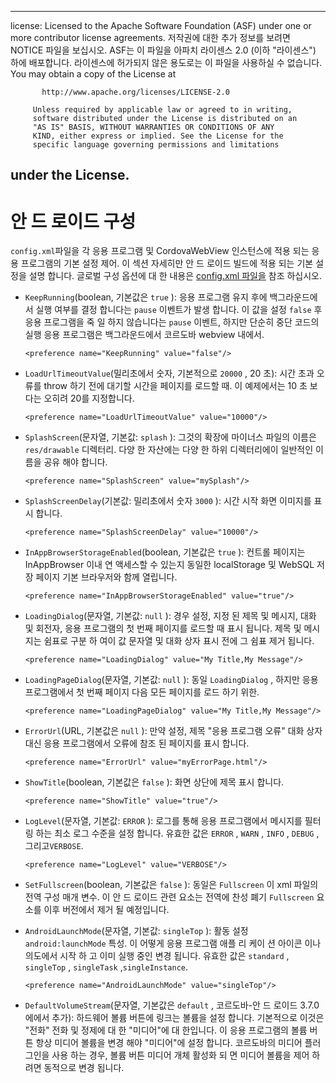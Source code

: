 * * *

license: Licensed to the Apache Software Foundation (ASF) under one or more contributor license agreements. 저작권에 대한 추가 정보를 보려면 NOTICE 파일을 보십시오. ASF는 이 파일을 아파치 라이센스 2.0 (이하 "라이센스") 하에 배포합니다. 라이센스에 허가되지 않은 용도로는 이 파일을 사용하실 수 없습니다. You may obtain a copy of the License at

           http://www.apache.org/licenses/LICENSE-2.0
    
         Unless required by applicable law or agreed to in writing,
         software distributed under the License is distributed on an
         "AS IS" BASIS, WITHOUT WARRANTIES OR CONDITIONS OF ANY
         KIND, either express or implied. See the License for the
         specific language governing permissions and limitations
    

## under the License.

# 안 드 로이드 구성

`config.xml`파일을 각 응용 프로그램 및 CordovaWebView 인스턴스에 적용 되는 응용 프로그램의 기본 설정 제어. 이 섹션 자세히만 안 드 로이드 빌드에 적용 되는 기본 설정을 설명 합니다. 글로벌 구성 옵션에 대 한 내용은 [config.xml 파일을][1] 참조 하십시오.

 [1]: config_ref_index.md.html#The%20config.xml%20File

*   `KeepRunning`(boolean, 기본값은 `true` ): 응용 프로그램 유지 후에 백그라운드에서 실행 여부를 결정 합니다는 `pause` 이벤트가 발생 합니다. 이 값을 설정 `false` 후 응용 프로그램을 죽 일 하지 않습니다는 `pause` 이벤트, 하지만 단순히 중단 코드의 실행 응용 프로그램은 백그라운드에서 코르도바 webview 내에서.
    
        <preference name="KeepRunning" value="false"/>
        

*   `LoadUrlTimeoutValue`(밀리초에서 숫자, 기본적으로 `20000` , 20 초): 시간 초과 오류를 throw 하기 전에 대기할 시간을 페이지를 로드할 때. 이 예제에서는 10 초 보다는 오히려 20를 지정합니다.
    
        <preference name="LoadUrlTimeoutValue" value="10000"/>
        

*   `SplashScreen`(문자열, 기본값: `splash` ): 그것의 확장에 마이너스 파일의 이름은 `res/drawable` 디렉터리. 다양 한 자산에는 다양 한 하위 디렉터리에이 일반적인 이름을 공유 해야 합니다.
    
        <preference name="SplashScreen" value="mySplash"/>
        

*   `SplashScreenDelay`(기본값: 밀리초에서 숫자 `3000` ): 시간 시작 화면 이미지를 표시 합니다.
    
        <preference name="SplashScreenDelay" value="10000"/>
        

*   `InAppBrowserStorageEnabled`(boolean, 기본값은 `true` ): 컨트롤 페이지는 InAppBrowser 이내 연 액세스할 수 있는지 동일한 localStorage 및 WebSQL 저장 페이지 기본 브라우저와 함께 열립니다.
    
        <preference name="InAppBrowserStorageEnabled" value="true"/>
        

*   `LoadingDialog`(문자열, 기본값: `null` ): 경우 설정, 지정 된 제목 및 메시지, 대화 및 회전자, 응용 프로그램의 첫 번째 페이지를 로드할 때 표시 됩니다. 제목 및 메시지는 쉼표로 구분 하 여이 값 문자열 및 대화 상자 표시 전에 그 쉼표 제거 됩니다.
    
        <preference name="LoadingDialog" value="My Title,My Message"/>
        

*   `LoadingPageDialog`(문자열, 기본값: `null` ): 동일 `LoadingDialog` , 하지만 응용 프로그램에서 첫 번째 페이지 다음 모든 페이지를 로드 하기 위한.
    
        <preference name="LoadingPageDialog" value="My Title,My Message"/>
        

*   `ErrorUrl`(URL, 기본값은 `null` ): 만약 설정, 제목 "응용 프로그램 오류" 대화 상자 대신 응용 프로그램에서 오류에 참조 된 페이지를 표시 합니다.
    
        <preference name="ErrorUrl" value="myErrorPage.html"/>
        

*   `ShowTitle`(boolean, 기본값은 `false` ): 화면 상단에 제목 표시 합니다.
    
        <preference name="ShowTitle" value="true"/>
        

*   `LogLevel`(문자열, 기본값: `ERROR` ): 로그를 통해 응용 프로그램에서 메시지를 필터링 하는 최소 로그 수준을 설정 합니다. 유효한 값은 `ERROR` , `WARN` , `INFO` , `DEBUG` , 그리고`VERBOSE`.
    
        <preference name="LogLevel" value="VERBOSE"/>
        

*   `SetFullscreen`(boolean, 기본값은 `false` ): 동일은 `Fullscreen` 이 xml 파일의 전역 구성 매개 변수. 이 안 드 로이드 관련 요소는 전역에 찬성 폐기 `Fullscreen` 요소를 이후 버전에서 제거 될 예정입니다.

*   `AndroidLaunchMode`(문자열, 기본값: `singleTop` ): 활동 설정 `android:launchMode` 특성. 이 어떻게 응용 프로그램 애플 리 케이 션 아이콘 이나 의도에서 시작 하 고 이미 실행 중인 변경 됩니다. 유효한 값은 `standard` , `singleTop` , `singleTask` ,`singleInstance`.
    
        <preference name="AndroidLaunchMode" value="singleTop"/>
        

*   `DefaultVolumeStream`(문자열, 기본값은 `default` , 코르도바-안 드 로이드 3.7.0에에서 추가): 하드웨어 볼륨 버튼에 링크는 볼륨을 설정 합니다. 기본적으로 이것은 "전화" 전화 및 정제에 대 한 "미디어"에 대 한입니다. 이 응용 프로그램의 볼륨 버튼 항상 미디어 볼륨을 변경 해야 "미디어"에 설정 합니다. 코르도바의 미디어 플러그인을 사용 하는 경우, 볼륨 버튼 미디어 개체 활성화 되 면 미디어 볼륨을 제어 하려면 동적으로 변경 됩니다.